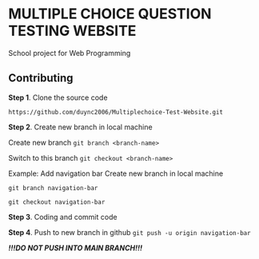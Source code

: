 # MULTIPLE CHOICE QUESTION TESTING WEBSITE
School project for Web Programming

## Contributing

**Step 1**. Clone the source code

  `https://github.com/duync2006/Multiplechoice-Test-Website.git`

**Step 2**. Create new branch in local machine

Create new branch `git branch <branch-name>`

Switch to this branch `git checkout <branch-name>`

Example: Add navigation bar 
Create new branch in local machine

  `git branch navigation-bar`

  `git checkout navigation-bar`

**Step 3**. Coding and commit code

**Step 4**. Push to new branch in github
 `git push -u origin navigation-bar`
  
  ***!!!DO NOT PUSH INTO MAIN BRANCH!!!***

